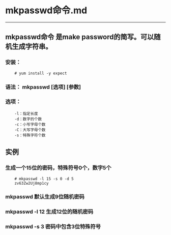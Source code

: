 # mkpasswd命令.md  
---  
## mkpasswd命令 是make password的简写。可以随机生成字符串。
### 安装：
```
	# yum install -y expect
```  


### 语法：  mkpasswd [选项] [参数]
### 选项：  
		-l：指定长度
		-d：数字的个数
		-c：小写字母个数
		-C：大写字母个数
		-s：特殊字符个数

## 实例
### 生成一个15位的密码，特殊符号0个，数字5个
```  
	# mkpasswd -l 15 -s 0 -d 5
	zv63Zw2Uj8mp1cy
```  
### mkpasswd 默认生成9位随机密码
### mkpasswd -l 12  生成12位的随机密码
### mkpasswd -s 3  密码中包含3位特殊符号